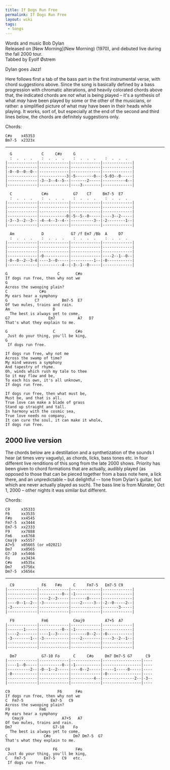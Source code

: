 ```yaml
---
title: If Dogs Run Free
permalink: If Dogs Run Free
layout: wiki
tags:
 - Songs
---
```


Words and music Bob Dylan  
Released on [New Morning](New Morning) (1970), and debuted
live during the fall 2000 tour.  
Tabbed by Eyolf Østrem

Dylan goes Jazz!

Here follows first a tab of the bass part in the first instrumental
verse, with chord suggestions above. Since the song is basically defined
by a bass progression with chromatic alterations, and heavily colorated
chords above that, the indicated chords are *not* what is being played –
it's a synthesis of what *may* have been played by some or the other of
the musicians, or rather: a simplified picture of what may have been in
their heads while playing. It works, sort of, but especially at the end
of the second and third lines below, the chords are definitely
suggestions only.

Chords:

    C#o    x45353
    Bm7-5  x2323x

* * * * *

      G             C     C#o     G
      :  .  .  .    :  .  .  .    :  .  .  .    :  .  .  .
    |-------------|-------------|-------------|-------------|
    |-------------|-------------|-------------|-------------|
    |-0--0--0--0--|-------------|-------------|-------------|
    |-------------|------------3|-5--------0--|-5-03--0-----|
    |-------------|-3--3--4--5--|-------2-----|----------4--|
    |-------------|-------------|----3--------|-------------|

      C             C#o           G7    C7     Bm7-5  E7
      :  .  .  .    :  .  .  .    :  .  .  .    :  .  .  .
    |-------------|-------------|-------------|-------------|
    |-------------|-------------|-------------|-------------|
    |-------------|-------------|-------------|-------------|
    |-------------|------------0|-5--5--0-----|----3--2-----|
    |-3--3--2--3--|-4--4--3--4--|----------3--|-2--------1--|
    |-------------|-------------|-------------|-------------|

      Am            D            G7 /f Em7 /Bb  A     D7
      :  .  .  .    :  .  .  .    :  .  .  .    :  .  .  .
    |-------------|-------------|-------------|-------------|
    |-------------|-------------|-------------|-------------|
    |-------------|-------------|-------------|-------------|
    |-------------|-0-----------|-------------|----2--1--0--|
    |-0--0--2--3-4|----3--0-----|----------1--|-0-----------|
    |-------------|----------4--|-3--1--0-----|-------------|

    G                      C       C#o
    If dogs run free, then why not we
    G
    Across the swooping plain?
    C              C#o
    My ears hear a symphony
    G            C7          Bm7-5  E7
    Of two mules, trains and rain.
    Am                   D
      The best is always yet to come,
    G7                 Em7          A7   D7
    That's what they explain to me.

    G                    C         C#o
     Just do your thing, you'll be king,
    G
     If dogs run free.

    If dogs run free, why not me
    Across the swamp of time?
    My mind weaves a symphony
    And tapestry of rhyme.
    Oh, winds which rush my tale to thee
    So it may flow and be,
    To each his own, it's all unknown,
    If dogs run free.

    If dogs run free, then what must be,
    Must be, and that is all.
    True love can make a blade of grass
    Stand up straight and tall.
    In harmony with the cosmic sea,
    True love needs no company,
    It can cure the soul, it can make it whole,
    If dogs run free.

<h2 class="songversion">
2000 live version

</h2>
The chords below are a destillation and a synthetization of the sounds I
hear (at times very vaguely), as chords, licks, bass tones etc. in four
different live renditions of this song from the late 2000 shows.
Priority has been given to chord formations that are actually, audibly
played (as opposed to those that can be pieced together from a bass note
here, a lick there, and an unpredictable – but delightful -- tone from
Dylan's guitar, but which are never actually played as such).  
The bass line is from Münster, Oct 1, 2000 – other nights it was similar
but different.

Chords:

    C9     x35333
    F6     xx3535
    F#o    xx4545
    Fm7-5  xx3444
    Em7-5  xx2333
    F9     xx7888
    Fm6    xx6768
    Cmaj9  xx5557
    A7+5   x05665 (or x02021)
    Dm7    xx0565
    G7-10  xx5466
    Fo     xx3434
    C#o    x4535x
    Dm7    x5756x
    Dm7-5  x5656x

* * * * *

      C9            F6    F#o     C     Fm7-5   Em7-5 C9
    |-------------|-------------|-------------|-------------|
    |-------------|----------0--|-1-----------|-------------|
    |-------------|----2--3-----|-------0-----|-------------|
    |----0--1--2--|-3-----------|----2-----3--|-2--0-----2--|
    |-3-----------|-------------|-------------|-------3-----|
    |-------------|-------------|-------------|-------------|

      F9            Fm6           Cmaj9         A7+5  A7
    |-------------|-------------|-------------|-------------|
    |-------1-----|----------0--|-1-----------|-------------|
    |----2--------|----1--3-----|-------0--2--|-0-----------|
    |-3--------1--|-3-----------|----2--------|----3--2--1--|
    |-------------|-------------|-------------|-------------|
    |-------------|-------------|-------------|-------------|

      Dm7           G7-10 Fo      C     C#o     Dm7 Dm7-5 G7      C9
    |-------------|-------------|-------------|-----------------|----
    |----1--0-----|----------0--|-1-----------|-----------------|----
    |----------2--|-0--1--2-----|----0--2-----|-----1-----0-----|----
    |-0-----------|-------------|-------------|-0---------------|----
    |-------------|-------------|----------4--|--------------2--|-3--
    |-------------|-------------|-------------|-----------------|----

    C9                     F6      F#o
    If dogs run free, then why not we
    C  Fm7-5            Em7-5   C9
    Across the swooping plain?
    F9             Fm6
    My ears hear a symphony
       Cmaj9                 A7+5   A7
    Of two mules, trains and rain.
    Dm7                  G7-10    Fo
      The best is always yet to come,
    C                C#o          Dm7 Dm7-5  G7
    That's what they explain to me.

    C9                   F6        F#o
     Just do your thing, you'll be king,
    C   Fm7-5        Em7-5   C9   etc.
     If dogs run free.
